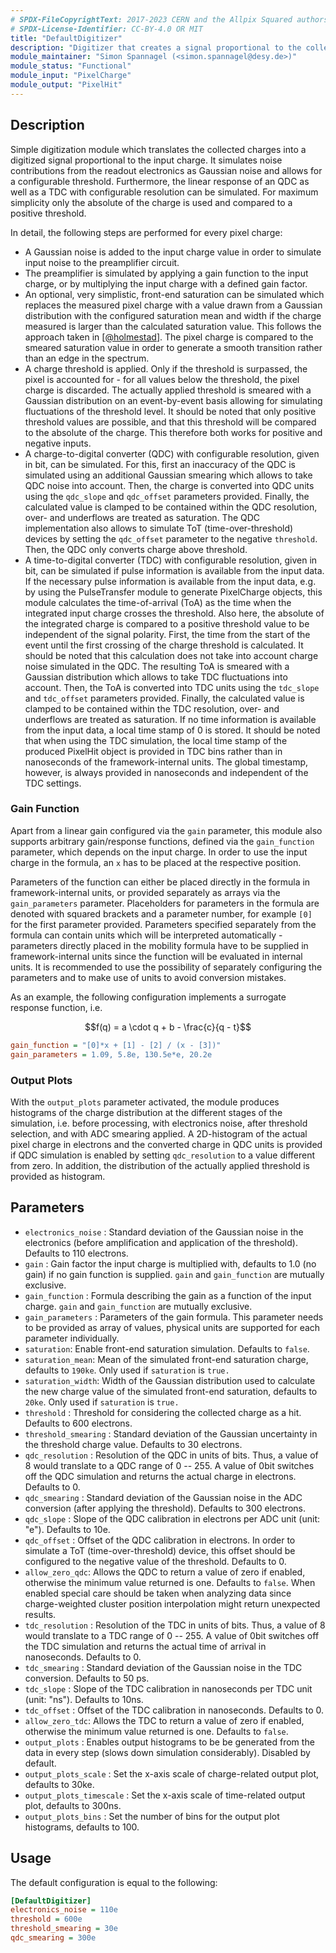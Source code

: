 ```yaml
---
# SPDX-FileCopyrightText: 2017-2023 CERN and the Allpix Squared authors
# SPDX-License-Identifier: CC-BY-4.0 OR MIT
title: "DefaultDigitizer"
description: "Digitizer that creates a signal proportional to the collected charge"
module_maintainer: "Simon Spannagel (<simon.spannagel@desy.de>)"
module_status: "Functional"
module_input: "PixelCharge"
module_output: "PixelHit"
---
```


## Description
Simple digitization module which translates the collected charges into a digitized signal proportional to the input charge. It simulates noise contributions from the readout electronics as Gaussian noise and allows for a configurable threshold. Furthermore, the linear response of an QDC as well as a TDC with configurable resolution can be simulated.
For maximum simplicity only the absolute of the charge is used and compared to a positive threshold.

In detail, the following steps are performed for every pixel charge:

* A Gaussian noise is added to the input charge value in order to simulate input noise to the preamplifier circuit.
* The preamplifier is simulated by applying a gain function to the input charge, or by multiplying the input charge with a defined gain factor.
* An optional, very simplistic, front-end saturation can be simulated which replaces the measured pixel charge with a value drawn from a Gaussian distribution with the configured saturation mean and width if the charge measured is larger than the calculated saturation value. This follows the approach taken in \[[@holmestad]\]. The pixel charge is compared to the smeared saturation value in order to generate a smooth transition rather than an edge in the spectrum.
* A charge threshold is applied. Only if the threshold is surpassed, the pixel is accounted for - for all values below the threshold, the pixel charge is discarded. The actually applied threshold is smeared with a Gaussian distribution on an event-by-event basis allowing for simulating fluctuations of the threshold level. It should be noted that only positive threshold values are possible, and that this threshold will be compared to the absolute of the charge. This therefore both works for positive and negative inputs.
* A charge-to-digital converter (QDC) with configurable resolution, given in bit, can be simulated. For this, first an inaccuracy of the QDC is simulated using an additional Gaussian smearing which allows to take QDC noise into account. Then, the charge is converted into QDC units using the `qdc_slope` and `qdc_offset` parameters provided. Finally, the calculated value is clamped to be contained within the QDC resolution, over- and underflows are treated as saturation.
The QDC implementation also allows to simulate ToT (time-over-threshold) devices by setting the `qdc_offset` parameter to the negative `threshold`. Then, the QDC only converts charge above threshold.
* A time-to-digital converter (TDC) with configurable resolution, given in bit, can be simulated if pulse information is available from the input data. If the necessary pulse information is available from the input data, e.g. by using the PulseTransfer module to generate PixelCharge objects, this module calculates the time-of-arrival (ToA) as the time when the integrated input charge crosses the threshold. Also here, the absolute of the integrated charge is compared to a positive threshold value to be independent of the signal polarity.
First, the time from the start of the event until the first crossing of the charge threshold is calculated. It should be noted that this calculation does not take into account charge noise simulated in the QDC. The resulting ToA is smeared with a Gaussian distribution which allows to take TDC fluctuations into account. Then, the ToA is converted into TDC units using the `tdc_slope` and `tdc_offset` parameters provided. Finally, the calculated value is clamped to be contained within the TDC resolution, over- and underflows are treated as saturation.
If no time information is available from the input data, a local time stamp of 0 is stored.
It should be noted that when using the TDC simulation, the local time stamp of the produced PixelHit object is provided in TDC bins rather than in nanoseconds of the framework-internal units. The global timestamp, however, is always provided in nanoseconds and independent of the TDC settings.

### Gain Function

Apart from a linear gain configured via the `gain` parameter, this module also supports arbitrary gain/response functions, defined via the `gain_function` parameter, which depends on the input charge.
In order to use the input charge in the formula, an `x` has to be placed at the respective position.

Parameters of the function can either be placed directly in the formula in framework-internal units, or provided separately as arrays via the `gain_parameters` parameter.
Placeholders for parameters in the formula are denoted with squared brackets and a parameter number, for example `[0]` for the first parameter provided.
Parameters specified separately from the formula can contain units which will be interpreted automatically - parameters directly placed in the mobility formula have to be supplied in framework-internal units since the function will be evaluated in internal units.
It is recommended to use the possibility of separately configuring the parameters and to make use of units to avoid conversion mistakes.

As an example, the following configuration implements a surrogate response function, i.e.

```math
f(q) = a \cdot q + b - \frac{c}{q - t}
```

```ini
gain_function = "[0]*x + [1] - [2] / (x - [3])"
gain_parameters = 1.09, 5.8e, 130.5e*e, 20.2e
```

### Output Plots

With the `output_plots` parameter activated, the module produces histograms of the charge distribution at the different stages of the simulation, i.e. before processing, with electronics noise, after threshold selection, and with ADC smearing applied.
A 2D-histogram of the actual pixel charge in electrons and the converted charge in QDC units is provided if QDC simulation is enabled by setting `qdc_resolution` to a value different from zero.
In addition, the distribution of the actually applied threshold is provided as histogram.


## Parameters
* `electronics_noise` : Standard deviation of the Gaussian noise in the electronics (before amplification and application of the threshold). Defaults to 110 electrons.
* `gain` : Gain factor the input charge is multiplied with, defaults to 1.0 (no gain) if no gain function is supplied. `gain` and `gain_function` are mutually exclusive.
* `gain_function` : Formula describing the gain as a function of the input charge. `gain` and `gain_function` are mutually exclusive.
* `gain_parameters` : Parameters of the gain formula. This parameter needs to be provided as array of values, physical units are supported for each parameter individually.
* `saturation`: Enable front-end saturation simulation. Defaults to `false`.
* `saturation_mean`: Mean of the simulated front-end saturation charge, defaults to `190ke`. Only used if `saturation` is `true.`
* `saturation_width`: Width of the Gaussian distribution used to calculate the new charge value of the simulated front-end saturation, defaults to `20ke`. Only used if `saturation` is `true.`
* `threshold` : Threshold for considering the collected charge as a hit. Defaults to 600 electrons.
* `threshold_smearing` : Standard deviation of the Gaussian uncertainty in the threshold charge value. Defaults to 30 electrons.
* `qdc_resolution` : Resolution of the QDC in units of bits. Thus, a value of 8 would translate to a QDC range of 0 -- 255. A value of 0bit switches off the QDC simulation and returns the actual charge in electrons. Defaults to 0.
* `qdc_smearing` : Standard deviation of the Gaussian noise in the ADC conversion (after applying the threshold). Defaults to 300 electrons.
* `qdc_slope` : Slope of the QDC calibration in electrons per ADC unit (unit: "e"). Defaults to 10e.
* `qdc_offset` : Offset of the QDC calibration in electrons. In order to simulate a ToT (time-over-threshold) device, this offset should be configured to the negative value of the threshold. Defaults to 0.
* `allow_zero_qdc`: Allows the QDC to return a value of zero if enabled, otherwise the minimum value returned is one. Defaults to `false`. When enabled special care should be taken when analyzing data since charge-weighted cluster position interpolation might return unexpected results.
* `tdc_resolution` : Resolution of the TDC in units of bits. Thus, a value of 8 would translate to a TDC range of 0 -- 255. A value of 0bit switches off the TDC simulation and returns the actual time of arrival in nanoseconds. Defaults to 0.
* `tdc_smearing` : Standard deviation of the Gaussian noise in the TDC conversion. Defaults to 50 ps.
* `tdc_slope` : Slope of the TDC calibration in nanoseconds per TDC unit (unit: "ns"). Defaults to 10ns.
* `tdc_offset` : Offset of the TDC calibration in nanoseconds. Defaults to 0.
* `allow_zero_tdc`: Allows the TDC to return a value of zero if enabled, otherwise the minimum value returned is one. Defaults to `false`.
* `output_plots` : Enables output histograms to be be generated from the data in every step (slows down simulation considerably). Disabled by default.
* `output_plots_scale` : Set the x-axis scale of charge-related output plot, defaults to 30ke.
* `output_plots_timescale` : Set the x-axis scale of time-related output plot, defaults to 300ns.
* `output_plots_bins` : Set the number of bins for the output plot histograms, defaults to 100.


## Usage
The default configuration is equal to the following:

```ini
[DefaultDigitizer]
electronics_noise = 110e
threshold = 600e
threshold_smearing = 30e
qdc_smearing = 300e
```


[@holmestad]: https://inspirehep.net/literature/1813192

